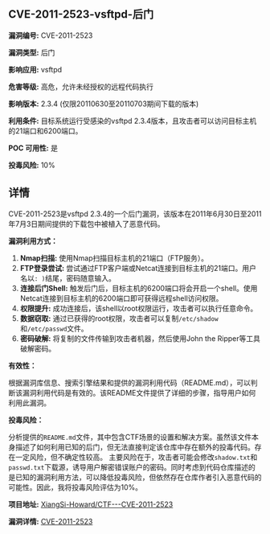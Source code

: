 ## CVE-2011-2523-vsftpd-后门

**漏洞编号:** CVE-2011-2523

**漏洞类型:** 后门

**影响应用:** vsftpd

**危害等级:** 高危，允许未经授权的远程代码执行

**影响版本:** 2.3.4 (仅限20110630至20110703期间下载的版本)

**利用条件:** 目标系统运行受感染的vsftpd 2.3.4版本，且攻击者可以访问目标主机的21端口和6200端口。

**POC 可用性:** 是

**投毒风险:** 10%

## 详情

CVE-2011-2523是vsftpd 2.3.4的一个后门漏洞，该版本在2011年6月30日至2011年7月3日期间提供的下载包中被植入了恶意代码。 

**漏洞利用方式：**

1.  **Nmap扫描:** 使用Nmap扫描目标主机的21端口（FTP服务）。
2.  **FTP登录尝试:**  尝试通过FTP客户端或Netcat连接到目标主机的21端口。用户名以`: )`结尾，密码随意输入。
3.  **连接后门Shell:** 触发后门后，目标主机的6200端口将会开启一个shell。使用Netcat连接到目标主机的6200端口即可获得远程shell访问权限。
4.  **权限提升:** 成功连接后，该shell以root权限运行，攻击者可以执行任意命令。
5.  **数据窃取:** 通过已获得的root权限，攻击者可以复制`/etc/shadow`和`/etc/passwd`文件。
6.  **密码破解:** 将复制的文件传输到攻击者机器，然后使用John the Ripper等工具破解密码。

**有效性：**

根据漏洞库信息、搜索引擎结果和提供的漏洞利用代码（README.md），可以判断该漏洞利用代码是有效的。该README文件提供了详细的步骤，指导用户如何利用此漏洞。

**投毒风险：**

分析提供的`README.md`文件，其中包含CTF场景的设置和解决方案。虽然该文件本身描述了如何利用已知的后门，但无法直接判定该仓库中存在额外的投毒代码。存在一定风险，但不确定性较高。 主要风险在于，攻击者可能会修改`shadow.txt`和`passwd.txt`下载源，诱导用户解密错误账户的密码。同时考虑到代码仓库描述的是已知的漏洞利用方法，可以降低投毒风险，但依然存在仓库作者引入恶意代码的可能性。因此，我将投毒风险评估为10%。


**项目地址:** [XiangSi-Howard/CTF---CVE-2011-2523](https://github.com/XiangSi-Howard/CTF---CVE-2011-2523)

**漏洞详情:** [CVE-2011-2523](https://nvd.nist.gov/vuln/detail/CVE-2011-2523)